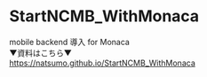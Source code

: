# StartNCMB_WithMonaca
mobile backend 導入 for Monaca<br>
▼資料はこちら▼<br>
https://natsumo.github.io/StartNCMB_WithMonaca
